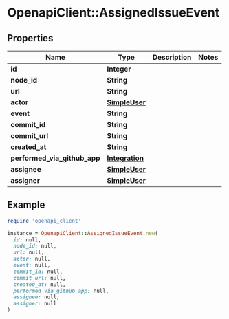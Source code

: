 # OpenapiClient::AssignedIssueEvent

## Properties

| Name | Type | Description | Notes |
| ---- | ---- | ----------- | ----- |
| **id** | **Integer** |  |  |
| **node_id** | **String** |  |  |
| **url** | **String** |  |  |
| **actor** | [**SimpleUser**](SimpleUser.md) |  |  |
| **event** | **String** |  |  |
| **commit_id** | **String** |  |  |
| **commit_url** | **String** |  |  |
| **created_at** | **String** |  |  |
| **performed_via_github_app** | [**Integration**](Integration.md) |  |  |
| **assignee** | [**SimpleUser**](SimpleUser.md) |  |  |
| **assigner** | [**SimpleUser**](SimpleUser.md) |  |  |

## Example

```ruby
require 'openapi_client'

instance = OpenapiClient::AssignedIssueEvent.new(
  id: null,
  node_id: null,
  url: null,
  actor: null,
  event: null,
  commit_id: null,
  commit_url: null,
  created_at: null,
  performed_via_github_app: null,
  assignee: null,
  assigner: null
)
```

